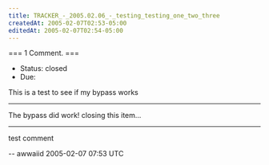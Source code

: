 ```yaml
---
title: TRACKER_-_2005.02.06_-_testing_testing_one_two_three
createdAt: 2005-02-07T02:53-05:00
editedAt: 2005-02-07T02:54-05:00
---
```


=== 1 Comment. ===
* Status: closed
* Due: 

This is a test to see if my bypass works    

----

The bypass did work! closing this item...

----

test comment

-- awwaiid 2005-02-07 07:53 UTC


